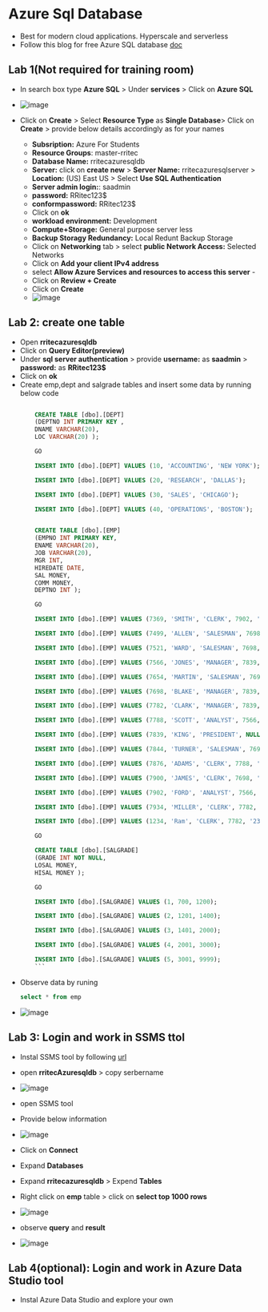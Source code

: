 # Azure Sql Database
  - Best for modern cloud applications. Hyperscale and serverless
  - Follow this blog for free Azure SQL database [doc](https://learn.microsoft.com/en-us/azure/azure-sql/database/free-sql-db-free-account-how-to-deploy?view=azuresql)
## Lab 1(Not required for training room)
  - In search box type **Azure SQL** > Under **services** > Click on **Azure SQL**
  - ![image](https://user-images.githubusercontent.com/20516321/209273844-196f7151-7378-40ea-a945-60bb8d8ef89b.png)

  - Click on **Create** > Select **Resource Type** as **Single Database**> Click on **Create** > provide below details accordingly as for your names
      - **Subsription:** Azure For Students
      - **Resource Groups**: master-rritec
      - **Database Name:** rritecazuresqldb
      - **Server:** click on **create new** > **Server Name:** rritecazuresqlserver > **Location:** (US) East US > Select **Use SQL Authentication** 
      - **Server admin login:**: saadmin
      - **password:** RRitec123$
      - **conformpassword:** RRitec123$
      - Click on **ok**
    - **workload environment:** Development
    - **Compute+Storage:** General purpose server less
    - **Backup Storagy Redundancy:** Local Redunt Backup Storage
    - Click on **Networking** tab > select **public Network Access:** Selected Networks
    - Click on **Add your client IPv4 address**
    - select **Allow Azure Services and resources to access this server**    - 
    - Click on **Review + Create**
    - Click on **Create**
    - ![image](https://user-images.githubusercontent.com/20516321/209275635-0512b890-d319-4a1b-b6f2-1eaa7b576eb8.png)

  ## Lab 2: create one table
  - Open **rritecazuresqldb**
  - Click on **Query Editor(preview)**
  - Under **sql server authentication** > provide **username:** as **saadmin** > **password:** as **RRitec123$**
  - Click on **ok**
  - Create emp,dept and salgrade tables and insert some data by running below code
      ``` sql

          CREATE TABLE [dbo].[DEPT]
          (DEPTNO INT PRIMARY KEY ,
          DNAME VARCHAR(20),
          LOC VARCHAR(20) );

          GO

          INSERT INTO [dbo].[DEPT] VALUES (10, 'ACCOUNTING', 'NEW YORK');

          INSERT INTO [dbo].[DEPT] VALUES (20, 'RESEARCH', 'DALLAS');

          INSERT INTO [dbo].[DEPT] VALUES (30, 'SALES', 'CHICAGO');

          INSERT INTO [dbo].[DEPT] VALUES (40, 'OPERATIONS', 'BOSTON');


          CREATE TABLE [dbo].[EMP]
          (EMPNO INT PRIMARY KEY,
          ENAME VARCHAR(20),
          JOB VARCHAR(20),
          MGR INT,
          HIREDATE DATE,
          SAL MONEY,
          COMM MONEY,
          DEPTNO INT );

          GO

          INSERT INTO [dbo].[EMP] VALUES (7369, 'SMITH', 'CLERK', 7902, '17-DEC-1980', 800, NULL, 20);

          INSERT INTO [dbo].[EMP] VALUES (7499, 'ALLEN', 'SALESMAN', 7698, '20-FEB-1981', 1600, 300, 30);

          INSERT INTO [dbo].[EMP] VALUES (7521, 'WARD', 'SALESMAN', 7698, '22-FEB-1981', 1250, 500, 30);

          INSERT INTO [dbo].[EMP] VALUES (7566, 'JONES', 'MANAGER', 7839, '2-APR-1981', 2975, NULL, 20);

          INSERT INTO [dbo].[EMP] VALUES (7654, 'MARTIN', 'SALESMAN', 7698, '28-SEP-1981', 1250, 1400, 30);

          INSERT INTO [dbo].[EMP] VALUES (7698, 'BLAKE', 'MANAGER', 7839, '1-MAY-1981', 2850, NULL, 30);

          INSERT INTO [dbo].[EMP] VALUES (7782, 'CLARK', 'MANAGER', 7839, '9-JUN-1981', 2450, NULL, 10);

          INSERT INTO [dbo].[EMP] VALUES (7788, 'SCOTT', 'ANALYST', 7566, '09-DEC-1982', 3000, NULL, 20);

          INSERT INTO [dbo].[EMP] VALUES (7839, 'KING', 'PRESIDENT', NULL, '17-NOV-1981', 5000, NULL, 10);

          INSERT INTO [dbo].[EMP] VALUES (7844, 'TURNER', 'SALESMAN', 7698, '8-SEP-1981', 1500, 0, 30);

          INSERT INTO [dbo].[EMP] VALUES (7876, 'ADAMS', 'CLERK', 7788, '12-JAN-1983', 1100, NULL, 20);

          INSERT INTO [dbo].[EMP] VALUES (7900, 'JAMES', 'CLERK', 7698, '3-DEC-1981', 950, NULL, 30);

          INSERT INTO [dbo].[EMP] VALUES (7902, 'FORD', 'ANALYST', 7566, '3-DEC-1981', 3000, NULL, 20);

          INSERT INTO [dbo].[EMP] VALUES (7934, 'MILLER', 'CLERK', 7782, '23-JAN-1982', 1300, NULL, 10);

          INSERT INTO [dbo].[EMP] VALUES (1234, 'Ram', 'CLERK', 7782, '23-JAN-1982', 1400, NULL, 50);

          GO

          CREATE TABLE [dbo].[SALGRADE]
          (GRADE INT NOT NULL,
          LOSAL MONEY,
          HISAL MONEY );

          GO

          INSERT INTO [dbo].[SALGRADE] VALUES (1, 700, 1200);

          INSERT INTO [dbo].[SALGRADE] VALUES (2, 1201, 1400);

          INSERT INTO [dbo].[SALGRADE] VALUES (3, 1401, 2000);

          INSERT INTO [dbo].[SALGRADE] VALUES (4, 2001, 3000);

          INSERT INTO [dbo].[SALGRADE] VALUES (5, 3001, 9999);
          ```
  - Observe data by runing 
      ``` sql
      select * from emp
      ```
  - ![image](https://user-images.githubusercontent.com/20516321/209278382-d5706988-accb-4f72-add2-5f473a0f774d.png)

## Lab 3: Login and work in SSMS ttol
  - Instal SSMS tool by following [url](https://github.com/rritec/powerbi/blob/master/Notebooks/PBI_01_01_Introduction_Installation.md#instal-sql-server-management-studio-ssms)
  - open **rritecAzuresqldb** > copy serbername
  - ![image](https://user-images.githubusercontent.com/20516321/209279155-117ad993-851b-4bb2-b732-956579425adc.png)

  - open SSMS tool
  - Provide below information
  - ![image](https://user-images.githubusercontent.com/20516321/209279299-d777b4cd-38e9-4e52-a832-c592d7c1d8a9.png)

  - Click on **Connect**
  - Expand **Databases**
  - Expand **rritecazuresqldb** > Expend **Tables**
  - Right click on **emp** table > click on **select top 1000 rows**
  - ![image](https://user-images.githubusercontent.com/20516321/209279628-efbc9e45-3ceb-431f-8974-8dfb1d27d141.png)

  - observe **query** and **result**
  - ![image](https://user-images.githubusercontent.com/20516321/209279761-0cdbb8b8-8104-4039-9221-72955c9ea239.png)
## Lab 4(optional): Login and work in Azure Data Studio tool
  - Instal Azure Data Studio and explore your own
